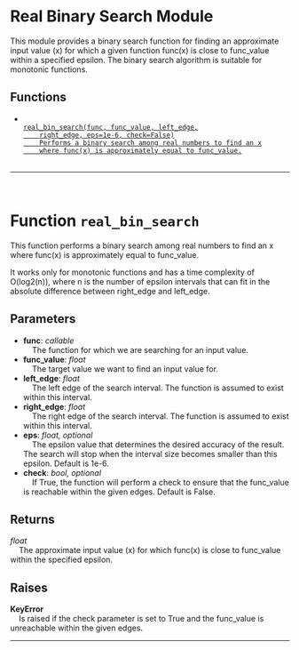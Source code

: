 <h1>Real Binary Search Module</h1>
 This module provides a binary search function for finding an approximate input value (x) for which a given function func(x) is close to func_value within a specified epsilon. The binary search algorithm is suitable for monotonic functions.  
<h2>Functions</h2>
<ul>
<li> <a href='#function-real_bin_search'><code>
real_bin_search(func, func_value, left_edge,
    right_edge, eps=1e-6, check=False)
    Performs a binary search among real numbers to find an x
    where func(x) is approximately equal to func_value.
</code></a> <br> </li>
</ul>

---
<div style="page-break-after: always; visibility: hidden"></div>
<br>
<h1 id="function-real_bin_search">
<strong>Function</strong>
<code>real_bin_search</code></h1>
This function performs a binary search among real numbers to find an x
where func(x) is approximately equal to func_value.

It works only for monotonic functions and
has a time complexity of O(log2(n)),
where n is the number of epsilon intervals that can fit in the
absolute difference between right_edge and left_edge.


<h2>Parameters</h2>
<ul>
<li> <strong>func</strong>: <em>callable</em> <br>
&nbsp;&nbsp;&nbsp;&nbsp;The function for which we are searching for an input value. <br></li>
<li> <strong>func_value</strong>: <em>float</em> <br>
&nbsp;&nbsp;&nbsp;&nbsp;The target value we want to find an input value for. <br></li>
<li> <strong>left_edge</strong>: <em>float</em> <br>
&nbsp;&nbsp;&nbsp;&nbsp;The left edge of the search interval. The function is assumed to exist within this interval. <br></li>
<li> <strong>right_edge</strong>: <em>float</em> <br>
&nbsp;&nbsp;&nbsp;&nbsp;The right edge of the search interval. The function is assumed to exist within this interval. <br></li>
<li> <strong>eps</strong>: <em>float, optional</em> <br>
&nbsp;&nbsp;&nbsp;&nbsp;The epsilon value that determines the desired accuracy of the result. The search will stop when the interval size becomes smaller than this epsilon. Default is 1e-6. <br></li>
<li> <strong>check</strong>: <em>bool, optional</em> <br>
&nbsp;&nbsp;&nbsp;&nbsp;If True, the function will perform a check to ensure that the func_value is reachable within the given edges. Default is False. <br></li>
</ul>
<h2>Returns</h2>
<em>float</em> <br>
&nbsp;&nbsp;&nbsp;&nbsp;The approximate input value (x) for which func(x) is close to func_value within the specified epsilon.   <br>
<h2>Raises</h2>
<strong>KeyError</strong> <br>
&nbsp;&nbsp;&nbsp;&nbsp;Is raised if the check parameter is set to True and the func_value is unreachable within the given edges. <br>

---